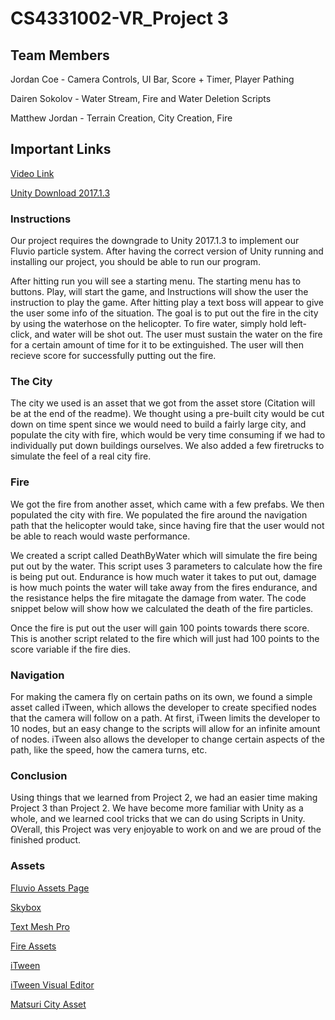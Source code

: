 # CS4331002-VR_Project 3

## Team Members
Jordan Coe - Camera Controls, UI Bar, Score + Timer, Player Pathing

Dairen Sokolov - Water Stream, Fire and Water Deletion Scripts

Matthew Jordan - Terrain Creation, City Creation, Fire

## Important Links
 <a href="https://youtu.be/VBiHO6CoQ8Q">Video Link</a>

<a href="https://unity3d.com/get-unity/download/archive">Unity Download 2017.1.3</a>

### Instructions
Our project requires the downgrade to Unity 2017.1.3 to implement our Fluvio particle system. After having the correct version of Unity running and installing our project, you should be able to run our program. 

After hitting run you will see a starting menu. The starting menu has to buttons. Play, will start the game, and Instructions will show the user the instruction to play the game. After hitting play a text boss will appear to give the user some info of the situation. The goal is to put out the fire in the city by using the waterhose on the helicopter. To fire water, simply hold left-click, and water will be shot out. The user must sustain the water on the fire for a certain amount of time for it to be extinguished. The user will then recieve score for successfully putting out the fire. 

### The City
The city we used is an asset that we got from the asset store (Citation will be at the end of the readme). We thought using a pre-built city would be cut down on time spent since we would need to build a fairly large city, and populate the city with fire, which would be very time consuming if we had to individually put down buildings ourselves. We also added a few firetrucks to simulate the feel of a real city fire. 

### Fire 
We got the fire from another asset, which came with a few prefabs. We then populated the city with fire. We populated the fire around the navigation path that the helicopter would take, since having fire that the user would not be able to reach would waste performance. 

We created a script called DeathByWater which will simulate the fire being put out by the water. This script uses 3 parameters to calculate how the fire is being put out. Endurance is how much water it takes to put out, damage is how much points the water will take away from the fires endurance, and the resistance helps the fire mitagate the damage from water. The code snippet below will show how we calculated the death of the fire particles.

Once the fire is put out the user will gain 100 points towards there score. This is another script related to the fire which will just had 100 points to the score variable if the fire dies.

### Navigation
For making the camera fly on certain paths on its own, we found a simple asset called iTween, which allows the developer to create specified nodes that the camera will follow on a path. At first, iTween limits the developer to 10 nodes, but an easy change to the scripts will allow for an infinite amount of nodes. iTween also allows the developer to change certain aspects of the path, like the speed, how the camera turns, etc. 

### Conclusion
Using things that we learned from Project 2, we had an easier time making Project 3 than Project 2. We have become more familiar with Unity as a whole, and we learned cool tricks that we can do using Scripts in Unity. OVerall, this Project was very enjoyable to work on and we are proud of the finished product.

### Assets
<a href="https://assetstore.unity.com/packages/tools/particles-effects/fluvio-free-2888">Fluvio Assets Page</a>

<a href="https://assetstore.unity.com/packages/2d/textures-materials/sky/skybox-series-free-103633">Skybox</a>

<a href="https://assetstore.unity.com/packages/essentials/beta-projects/textmesh-pro-84126">Text Mesh Pro</a>

<a href="https://assetstore.unity.com/packages/vfx/particles/fire-explosions/fire-spell-effects-36825">Fire Assets</a>

<a href="https://assetstore.unity.com/packages/tools/animation/itween-84">iTween</a>

<a href="https://assetstore.unity.com/packages/tools/visual-scripting/itween-visual-editor-180">iTween Visual Editor</a>

<a href="https://assetstore.unity.com/packages/3d/environments/urban/japanese-matsuri-city-35619">Matsuri City Asset</a>




